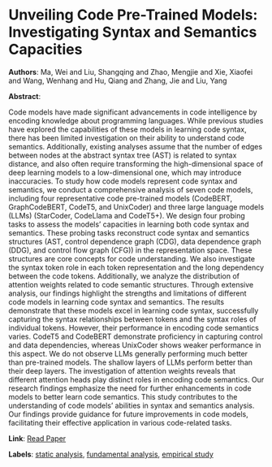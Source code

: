 # Unveiling Code Pre-Trained Models: Investigating Syntax and Semantics Capacities

**Authors**: Ma, Wei and Liu, Shangqing and Zhao, Mengjie and Xie, Xiaofei and Wang, Wenhang and Hu, Qiang and Zhang, Jie and Liu, Yang

**Abstract**:

Code models have made significant advancements in code intelligence by encoding knowledge about programming languages. While previous studies have explored the capabilities of these models in learning code syntax, there has been limited investigation on their ability to understand code semantics. Additionally, existing analyses assume that the number of edges between nodes at the abstract syntax tree&nbsp;(AST) is related to syntax distance, and also often require transforming the high-dimensional space of deep learning models to a low-dimensional one, which may introduce inaccuracies. To study how code models represent code syntax and semantics, we conduct a comprehensive analysis of seven code models, including four representative code pre-trained models (CodeBERT, GraphCodeBERT, CodeT5, and UnixCoder) and three large language models (LLMs) (StarCoder, CodeLlama and CodeT5+). We design four probing tasks to assess the models’ capacities in learning both code syntax and semantics. These probing tasks reconstruct code syntax and semantics structures (AST, control dependence graph (CDG), data dependence graph (DDG), and control flow graph (CFG)) in the representation space. These structures are core concepts for code understanding. We also investigate the syntax token role in each token representation and the long dependency between the code tokens. Additionally, we analyze the distribution of attention weights related to code semantic structures. Through extensive analysis, our findings highlight the strengths and limitations of different code models in learning code syntax and semantics. The results demonstrate that these models excel in learning code syntax, successfully capturing the syntax relationships between tokens and the syntax roles of individual tokens. However, their performance in encoding code semantics varies. CodeT5 and CodeBERT demonstrate proficiency in capturing control and data dependencies, whereas UnixCoder shows weaker performance in this aspect. We do not observe LLMs generally performing much better than pre-trained models. The shallow layers of LLMs perform better than their deep layers. The investigation of attention weights reveals that different attention heads play distinct roles in encoding code semantics. Our research findings emphasize the need for further enhancements in code models to better learn code semantics. This study contributes to the understanding of code models’ abilities in syntax and semantics analysis. Our findings provide guidance for future improvements in code models, facilitating their effective application in various code-related tasks.

**Link**: [Read Paper](https://doi.org/10.1145/3664606)

**Labels**: [static analysis](../../labels/static_analysis.md), [fundamental analysis](../../labels/fundamental_analysis.md), [empirical study](../../labels/empirical_study.md)
